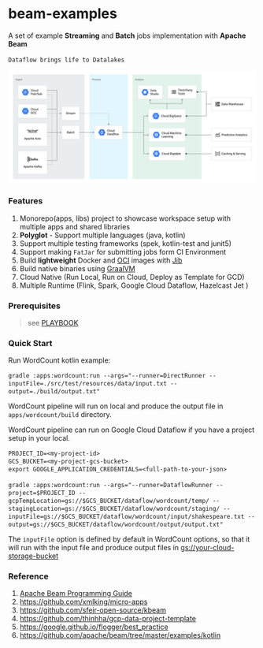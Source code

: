 # beam-examples

A set of example **Streaming** and **Batch** jobs implementation with **Apache Beam**

`Dataflow brings life to Datalakes` 

![“DataLake with Cloud Dataflow](./docs/dataflow.png)  

### Features
1. Monorepo(apps, libs) project to showcase workspace setup with multiple apps and shared libraries
2. **Polyglot** - Support multiple languages (java, kotlin)
3. Support multiple testing frameworks (spek, kotlin-test and junit5) 
4. Support making `FatJar` for submitting  jobs form CI Environment 
5. Build **lightweight** Docker and [OCI](https://github.com/opencontainers/image-spec) images with [Jib](https://github.com/GoogleContainerTools/jib)
6. Build native binaries using [GraalVM](https://www.graalvm.org/)
7. Cloud Native (Run Local, Run on Cloud, Deploy as Template for GCD)
8. Multiple Runtime (Flink, Spark, Google Cloud Dataflow, Hazelcast Jet ) 

### Prerequisites
> see [PLAYBOOK](docs/PLAYBOOK.md)

### Quick Start

Run WordCount kotlin example:


    gradle :apps:wordcount:run --args="--runner=DirectRunner --inputFile=./src/test/resources/data/input.txt --output=./build/output.txt"


WordCount pipeline will run on local and produce the output file in `apps/wordcount/build` directory.

WordCount pipeline can run on Google Cloud Dataflow if you have a project setup in your local. 

    PROJECT_ID=<my-project-id>
    GCS_BUCKET=<my-project-gcs-bucket>
    export GOOGLE_APPLICATION_CREDENTIALS=<full-path-to-your-json>
    
    gradle :apps:wordcount:run --args="--runner=DataflowRunner --project=$PROJECT_ID --gcpTempLocation=gs://$GCS_BUCKET/dataflow/wordcount/temp/ --stagingLocation=gs://$GCS_BUCKET/dataflow/wordcount/staging/ --inputFile=gs://$GCS_BUCKET/dataflow/wordcount/input/shakespeare.txt --output=gs://$GCS_BUCKET/dataflow/wordcount/output/output.txt"

The `inputFile` option is defined by default in WordCount options, so that it will run with the input file and produce output files in <gs://your-cloud-storage-bucket>



### Reference 

1. [Apache Beam Programming Guide](https://beam.apache.org/documentation/programming-guide/)
1. https://github.com/xmlking/micro-apps
2. https://github.com/sfeir-open-source/kbeam
3. https://github.com/thinhha/gcp-data-project-template
4. https://google.github.io/flogger/best_practice
5. https://github.com/apache/beam/tree/master/examples/kotlin
